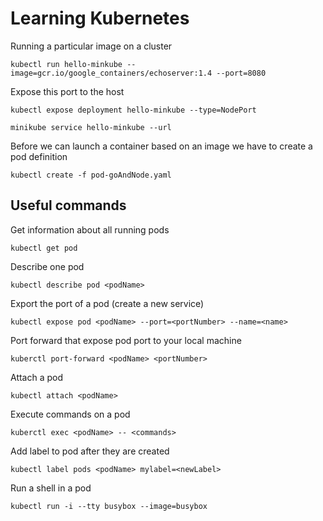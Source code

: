 # Learning Kubernetes

Running a particular image on a cluster

`kubectl run hello-minkube --image=gcr.io/google_containers/echoserver:1.4 --port=8080`

Expose this port to the host

`kubectl expose deployment hello-minkube --type=NodePort`

`minikube service hello-minkube --url`

Before we can launch a container based on an image we have to create a pod definition

`kubectl create -f pod-goAndNode.yaml`


## Useful commands
Get information about all running pods

`kubectl get pod`

Describe one pod

`kubectl describe pod <podName>`

Export the port of a pod (create a new service)

`kubectl expose pod <podName> --port=<portNumber> --name=<name>`

Port forward that expose pod port to your local machine

`kuberctl port-forward <podName> <portNumber>`

Attach a pod

`kubectl attach <podName>`

Execute commands on a pod

`kuberctl exec <podName> -- <commands>`

Add label to pod after they are created

`kubectl label pods <podName> mylabel=<newLabel>`

Run a shell in a pod

`kubectl run -i --tty busybox --image=busybox`
